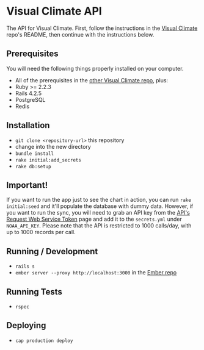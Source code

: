 # Visual Climate API

The API for Visual Climate. First, follow the instructions in the [Visual Climate](https://github.com/njpaz/visual-climate) repo's README, then continue with the instructions below.

## Prerequisites

You will need the following things properly installed on your computer.

* All of the prerequisites in the [other Visual Climate repo](https://github.com/njpaz/visual-climate), plus:
* Ruby >= 2.2.3
* Rails 4.2.5
* PostgreSQL
* Redis

## Installation

* `git clone <repository-url>` this repository
* change into the new directory
* `bundle install`
* `rake initial:add_secrets`
* `rake db:setup`

## Important!

If you want to run the app just to see the chart in action, you can run `rake initial:seed` and it'll populate the database with dummy data. However, if you want to run the sync, you will need to grab an API key from the [API's Request Web Service Token](https://www.ncdc.noaa.gov/cdo-web/token) page and add it to the `secrets.yml` under `NOAA_API_KEY`. Please note that the API is restricted to 1000 calls/day, with up to 1000 records per call.

## Running / Development

* `rails s`
* `ember server --proxy http://localhost:3000` in the [Ember repo](https://github.com/njpaz/visual-climate)

## Running Tests

* `rspec`

## Deploying

* `cap production deploy`
